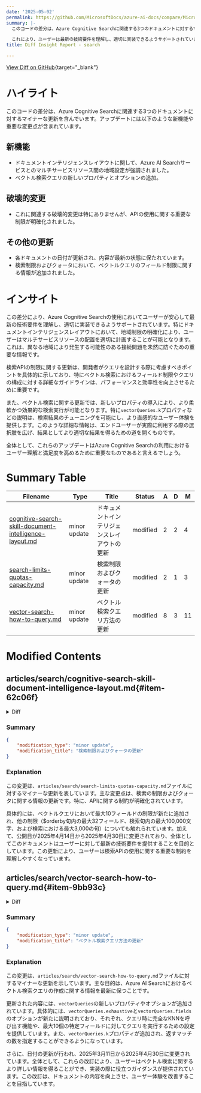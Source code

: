 ```yaml
---
date: '2025-05-02'
permalink: https://github.com/MicrosoftDocs/azure-ai-docs/compare/MicrosoftDocs:0ff32a6...MicrosoftDocs:cfed402
summary: |-
  このコードの差分は、Azure Cognitive Searchに関連する3つのドキュメントに対するマイナーな更新を含んでいます。アップデートには、ドキュメントインテリジェンスレイアウトに関する地域設定の強調や、ベクトル検索クエリの新しいプロパティの追加が含まれています。破壊的変更は特にありませんが、APIの使用に関する重要な制限が明確化されました。また、各ドキュメントの日付が更新され、内容が最新の状態に保たれています。

  これにより、ユーザーは最新の技術要件を理解し、適切に実装できるようサポートされています。特に、地域制限の明確化和ベクトル検索における詳細なガイドラインは、パフォーマンスと効率性を向上させるために重要であり、ユーザー体験を改善する助けとなります。全体として、これらのアップデートはAzure Cognitive Searchの利用におけるユーザー理解と満足度を高めるために重要と言えるでしょう。
title: Diff Insight Report - search

---
```


[View Diff on GitHub](https://github.com/MicrosoftDocs/azure-ai-docs/compare/MicrosoftDocs:0ff32a6...MicrosoftDocs:cfed402){target="_blank"}

# ハイライト
このコードの差分は、Azure Cognitive Searchに関連する3つのドキュメントに対するマイナーな更新を含んでいます。アップデートには以下のような新機能や重要な変更点が含まれています。

## 新機能
- ドキュメントインテリジェンスレイアウトに関して、Azure AI Searchサービスとのマルチサービスリソース間の地域設定が強調されました。
- ベクトル検索クエリの新しいプロパティとオプションの追加。

## 破壊的変更
- これに関連する破壊的変更は特にありませんが、APIの使用に関する重要な制限が明確化されました。

## その他の更新
- 各ドキュメントの日付が更新され、内容が最新の状態に保たれています。
- 検索制限およびクォータにおいて、ベクトルクエリのフィールド制限に関する情報が追加されました。

# インサイト
この差分により、Azure Cognitive Searchの使用においてユーザーが安心して最新の技術要件を理解し、適切に実装できるようサポートされています。特にドキュメントインテリジェンスレイアウトにおいて、地域制限の明確化により、ユーザーはマルチサービスリソースの配置を適切に計画することが可能となります。これは、異なる地域により発生する可能性のある接続問題を未然に防ぐための重要な情報です。

検索APIの制限に関する更新は、開発者がクエリを設計する際に考慮すべきポイントを具体的に示しており、特にベクトル検索におけるフィールド制限やクエリの構成に対する詳細なガイドラインは、パフォーマンスと効率性を向上させるために重要です。

また、ベクトル検索に関する更新では、新しいプロパティの導入により、より柔軟かつ効果的な検索実行が可能となります。特に`vectorQueries.k`プロパティなどの説明は、検索結果のチューニングを可能にし、より直感的なユーザー体験を提供します。このような詳細な情報は、エンドユーザーが実際に利用する際の選択肢を広げ、結果としてより適切な結果を得るための道を開くものです。

全体として、これらのアップデートはAzure Cognitive Searchの利用におけるユーザー理解と満足度を高めるために重要なものであると言えるでしょう。

# Summary Table
|  Filename  | Type |    Title    | Status | A  | D  | M  |
|------------|------|-------------|--------|----|----|----|
| [cognitive-search-skill-document-intelligence-layout.md](#item-62c06f) | minor update | ドキュメントインテリジェンスレイアウトの更新 | modified | 2 | 2 | 4 | 
| [search-limits-quotas-capacity.md](#item-3b201a) | minor update | 検索制限およびクォータの更新 | modified | 2 | 1 | 3 | 
| [vector-search-how-to-query.md](#item-9bb93c) | minor update | ベクトル検索クエリ方法の更新 | modified | 8 | 3 | 11 | 


# Modified Contents
## articles/search/cognitive-search-skill-document-intelligence-layout.md{#item-62c06f}

<details>
<summary>Diff</summary>
````diff
@@ -11,7 +11,7 @@ ms.custom:
   - references_regions
   - ignite-2024
 ms.topic: reference
-ms.date: 04/07/2025
+ms.date: 04/30/2025
 ---
 
 # Document Layout skill
@@ -26,7 +26,7 @@ The **Document Layout** skill calls the [Document Intelligence Public preview ve
 
 Supported regions varies by modality:
 
-+ In code, your skillset can call Document Intelligence through an Azure AI multi-service resource in any region that provides both AI enrichment and Document Intelligence. See [Product availability by region](https://azure.microsoft.com/explore/global-infrastructure/products-by-region/table) to find regions that provide both *AI enrichment* in Azure AI Search and *Document Intelligence* under Azure AI services.
++ When you're using AI services keys [to attach your multi-service resource to your skillset](cognitive-search-attach-cognitive-services.md#bill-through-a-resource-key) via the REST API, both your Azure AI Search service and AI multi-service resource must be in the same region. This is only possible in the Azure regions of **East US**, **West Europe**, **North Central US**, **West US 2**. But if you're using a managed identity for [billing through a keyless connection](cognitive-search-attach-cognitive-services.md#bill-through-a-keyless-connection), your Azure AI Search service must be in one of the following regions: **East US**, **West Europe**, **North Central US**, **West US 2**. On the other hand, you can use AI Document Intelligence through an Azure AI multi-service resource in any region where this service is available. See [Product availability by region](https://azure.microsoft.com/explore/global-infrastructure/products-by-region/table).
 
 + In the [Import and vectorize data](search-import-data-portal.md) wizard in the Azure portal, you can enable document layout detection in the data source connection step. Document layout detection in the portal is available in the following Azure regions: **East US**, **West Europe**, **North Central US**. Create an Azure AI multi-service resource in one of these three regions to get the portal experience.
 
````
</details>

### Summary

```json
{
    "modification_type": "minor update",
    "modification_title": "ドキュメントインテリジェンスレイアウトの更新"
}
```

### Explanation
この変更は、`articles/search/cognitive-search-skill-document-intelligence-layout.md`というファイルに対するマイナーな更新を含んでいます。主に、ドキュメントレイアウトスキルに関する情報が明確化され、最新の情報に更新されています。具体的には、ドキュメントインテリジェンスの使用に関連する地域制限や、Azureポータルにおけるデータソース接続時の設定の説明が追加されました。

更新された部分では、AIサービスキーを使用してマルチサービスリソースをスキルセットに接続する場合、Azure AI SearchサービスとAIマルチサービスリソースが同じ地域に配置されている必要があることが強調されています。さらに、ドキュメントレイアウト検出が利用可能な地域に関する詳細なガイダンスも提供されています。

ドキュメントの日付が2025年4月7日から2025年4月30日に更新されている点も注目すべき変更点です。全体として、これらの更新はユーザーがスキルを適切に利用するための有益な情報を提供するものです。

## articles/search/search-limits-quotas-capacity.md{#item-3b201a}

<details>
<summary>Diff</summary>
````diff
@@ -8,7 +8,7 @@ author: HeidiSteen
 ms.author: heidist
 ms.service: azure-ai-search
 ms.topic: conceptual
-ms.date: 04/14/2025
+ms.date: 04/30/2025
 ms.custom:
   - references_regions
   - build-2024
@@ -241,6 +241,7 @@ Indexing APIs:
 
 Query APIs:
 
++ Maximum 10 fields in a vector query
 + Maximum 32 fields in $orderby clause.
 + Maximum 100,000 characters in a search clause.
 + Maximum number of clauses in search is 3,000.
````
</details>

### Summary

```json
{
    "modification_type": "minor update",
    "modification_title": "検索制限およびクォータの更新"
}
```

### Explanation
この変更は、`articles/search/search-limits-quotas-capacity.md`ファイルに対するマイナーな更新を表しています。主な変更点は、検索の制限およびクォータに関する情報の更新です。特に、APIに関する制約が明確化されています。

具体的には、ベクトルクエリにおいて最大10フィールドの制限が新たに追加され、他の制限（$orderby句内の最大32フィールド、検索句内の最大100,000文字、および検索における最大3,000の句）についても触れられています。加えて、公開日が2025年4月14日から2025年4月30日に変更されており、全体としてこのドキュメントはユーザーに対して最新の技術要件を提供することを目的としています。この更新により、ユーザーは検索APIの使用に関する重要な制約を理解しやすくなっています。

## articles/search/vector-search-how-to-query.md{#item-9bb93c}

<details>
<summary>Diff</summary>
````diff
@@ -9,7 +9,7 @@ ms.service: azure-ai-search
 ms.custom:
   - build-2024
 ms.topic: how-to
-ms.date: 03/11/2025
+ms.date: 04/30/2025
 ---
 
 # Create a vector query in Azure AI Search
@@ -98,8 +98,11 @@ This section shows you the basic structure of a vector query. You can use the Az
 + `vectorQueries` is the construct for vector search.
 + `vectorQueries.kind` set to `vector` for a vector array, or set to `text` if the input is a string and [you have a vectorizer](#query-with-integrated-vectorization).
 + `vectorQueries.vector` is query (a vector representation of text or an image).
++ `vectorQueries.exhaustive` (optional) invokes exhaustive KNN at query time, even if the field is indexed for HNSW.
++ `vectorQueries.fields` (optional) targets specific fields for query execution (up to 10 per query).
 + `vectorQueries.weight` (optional) specifies the relative weight of each vector query included in search operations (see [Vector weighting](#vector-weighting)).
-+ `exhaustive` (optional) invokes exhaustive KNN at query time, even if the field is indexed for HNSW.
++ `vectorQueries.k` is the number of matches to return.
+
 
 In the following example, the vector is a representation of this string: "what Azure services support full text search". The query targets the `contentVector` field. The query returns `k` results. The actual vector has 1536 embeddings, so it's trimmed in this example for readability.
 
@@ -257,7 +260,9 @@ If you do want vector fields in the result, here's an example of the response st
 
 ## Multiple vector fields
 
-You can set the "vectorQueries.fields" property to multiple vector fields. The vector query executes against each vector field that you provide in the `fields` list. When querying multiple vector fields, make sure each one contains embeddings from the same embedding model, and that the query is also generated from the same embedding model.
+You can set the "vectorQueries.fields" property to multiple vector fields. The vector query executes against each vector field that you provide in the `fields` list. You can specify up to 10 fields.
+
+When querying multiple vector fields, make sure each one contains embeddings from the same embedding model, and that the query is also generated from the same embedding model.
 
 ```http
 POST https://{{search-service-name}}.search.windows.net/indexes/{{index-name}}/docs/search?api-version=2024-07-01
````
</details>

### Summary

```json
{
    "modification_type": "minor update",
    "modification_title": "ベクトル検索クエリ方法の更新"
}
```

### Explanation
この変更は、`articles/search/vector-search-how-to-query.md`ファイルに対するマイナーな更新を示しています。主な目的は、Azure AI Searchにおけるベクトル検索クエリの作成に関する情報を最新に保つことです。

更新された内容には、`vectorQueries`の新しいプロパティやオプションが追加されています。具体的には、`vectorQueries.exhaustive`と`vectorQueries.fields`のオプションが新たに説明されており、それぞれ、クエリ時に完全なKNNを呼び出す機能や、最大10個の特定フィールドに対してクエリを実行するための設定を提供しています。また、`vectorQueries.k`プロパティが追加され、返すマッチの数を指定することができるようになっています。

さらに、日付の更新が行われ、2025年3月11日から2025年4月30日に変更されています。全体として、これらの改訂により、ユーザーはベクトル検索に関するより詳しい情報を得ることができ、実装の際に役立つガイダンスが提供されています。この改訂は、ドキュメントの内容を向上させ、ユーザー体験を改善することを目指しています。


